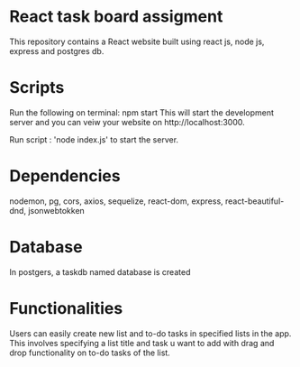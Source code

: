 # React task board assigment
This repository contains a React website built using react js, node js, express and postgres db.

# Scripts
Run the following on terminal: npm start
This will start the development server and you can veiw your website on http://localhost:3000.

Run script : 'node index.js' to start the server.

# Dependencies
nodemon, pg, cors, axios, sequelize, react-dom, express, react-beautiful-dnd, jsonwebtokken

# Database
In postgers, a taskdb named database is created

# Functionalities
Users can easily create new list and to-do tasks in specified lists in the app. This involves specifying a list title and task u want to add with drag and drop functionality on to-do tasks of the list.
